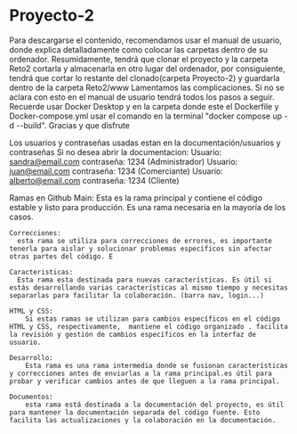 # Proyecto-2  
Para descargarse el contenido, recomendamos usar el manual de usuario, donde explica detalladamente como colocar las carpetas dentro de su ordenador.
Resumidamente, tendrá que clonar el proyecto y la carpeta Reto2 cortarla y almacenarla en otro lugar del ordenador, por consiguiente, tendrá que cortar lo restante del clonado(carpeta Proyecto-2) y guardarla dentro de la carpeta Reto2/www
Lamentamos las complicaciones. Si no se aclara con esto en el manual de usuario tendrá todos los pasos a seguir.
Recuerde usar Docker Desktop y en la carpeta donde este el Dockerfile y Docker-compose.yml usar el comando en la terminal "docker compose up -d --build". Gracias y que disfrute

Los usuarios y contraseñas usadas estan en la documentación/usuarios y contraseñas
Si no desea abrir la documentacion:
Usuario:  sandra@email.com   contraseña: 1234  (Administrador)
Usuario:  juan@email.com       contraseña: 1234   (Comerciante)
Usuario:  alberto@email.com  contraseña: 1234  (Cliente)




Ramas en Github
Main:
        Esta es la rama principal y contiene el código estable y listo para producción. Es una rama necesaria en la mayoría de los casos.

    Correcciones:
      esta rama se utiliza para correcciones de errores, es importante tenerla para aislar y solucionar problemas específicos sin afectar otras partes del código. E

    Caracteristicas:
      Esta rama esta destinada para nuevas características. Es útil si estás desarrollando varias características al mismo tiempo y necesitas separarlas para facilitar la colaboración. (barra nav, login...)

    HTML y CSS:
        Si estas ramas se utilizan para cambios específicos en el código HTML y CSS, respectivamente,  mantiene el código organizado . facilita la revisión y gestión de cambios específicos en la interfaz de usuario.

    Desarrollo:
        Esta rama es una rama intermedia donde se fusionan características y correcciones antes de enviarlas a la rama principal.es útil para probar y verificar cambios antes de que lleguen a la rama principal.

    Documentos:
        esta rama está destinada a la documentación del proyecto, es útil para mantener la documentación separada del código fuente. Esto facilita las actualizaciones y la colaboración en la documentación.
